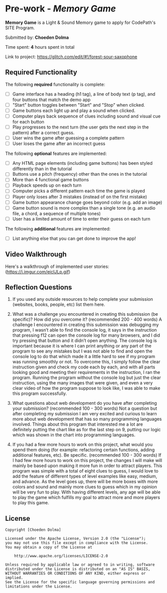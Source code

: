 # Pre-work - *Memory Game*

**Memory Game** is a Light & Sound Memory game to apply for CodePath's SITE Program. 

Submitted by: **Choeden Dolma**

Time spent: **4** hours spent in total

Link to project: https://glitch.com/edit/#!/forest-sour-saxophone


## Required Functionality

The following **required** functionality is complete:

* [ ] Game interface has a heading (h1 tag), a line of body text (p tag), and four buttons that match the demo app
* [ ] "Start" button toggles between "Start" and "Stop" when clicked. 
* [ ] Game buttons each light up and play a sound when clicked. 
* [ ] Computer plays back sequence of clues including sound and visual cue for each button
* [ ] Play progresses to the next turn (the user gets the next step in the pattern) after a correct guess. 
* [ ] User wins the game after guessing a complete pattern
* [ ] User loses the game after an incorrect guess

The following **optional** features are implemented:

* [ ] Any HTML page elements (including game buttons) has been styled differently than in the tutorial
* [ ] Buttons use a pitch (frequency) other than the ones in the tutorial
* [ ] More than 4 functional game buttons
* [ ] Playback speeds up on each turn
* [ ] Computer picks a different pattern each time the game is played
* [ ] Player only loses after 3 mistakes (instead of on the first mistake)
* [ ] Game button appearance change goes beyond color (e.g. add an image)
* [ ] Game button sound is more complex than a single tone (e.g. an audio file, a chord, a sequence of multiple tones)
* [ ] User has a limited amount of time to enter their guess on each turn

The following **additional** features are implemented:

- [ ] List anything else that you can get done to improve the app!

## Video Walkthrough

Here's a walkthrough of implemented user stories:
(https://i.imgur.com/eicIJLp.gif)



## Reflection Questions
1. If you used any outside resources to help complete your submission (websites, books, people, etc) list them here. 


2. What was a challenge you encountered in creating this submission (be specific)? How did you overcome it? (recommended 200 - 400 words) 
A challenge I encountered in creating this submission was debugging my program, I wasn’t able to find the console log, it says in the instruction that pressing f12 can open the console log for many browsers, and I did try pressing that button and it didn’t open anything. The console log is important because it is where I can print anything or any part of the program to see any mistakes but I was not able to find and open the console log to do that which made it a little hard to see if my program was running smoothly or not. To overcome this, I simply follow the clear instruction given and check my code each by each, and with all parts looking good and meeting their requirements in the instruction, I ran the program. Running the program without the console log but just the clear instruction, using the many images that were given, and even a very clear video of how the program suppose to look like, I was able to make this program successfully.

3. What questions about web development do you have after completing your submission? (recommended 100 - 300 words) 
Not a question but after completing my submission I am very excited and curious to learn more about web development that has so many programming languages involved. Things about this program that interested me a lot are definitely putting the chart like as for the last step on 9, putting our logic which was shown in the chart into programming languages.

4. If you had a few more hours to work on this project, what would you spend them doing (for example: refactoring certain functions, adding additional features, etc). Be specific. (recommended 100 - 300 words) 
If I had few more hours to work on this project, the changes I will make will mainly be based upon making it more fun in order to attract players. This program was simple with a total of eight clues to guess, I would love to add the feature of different types of level examples like easy, medium, and advance. As the level goes up, there will be more boxes with more colors and sound and mainly more clues to guess which in my opinion will be very fun to play. With having different levels, any age will be able to play the game which fulfills my goal to attract more and more players to play this game.

## License

    Copyright [Choeden Dolma]

    Licensed under the Apache License, Version 2.0 (the "License");
    you may not use this file except in compliance with the License.
    You may obtain a copy of the License at

        http://www.apache.org/licenses/LICENSE-2.0

    Unless required by applicable law or agreed to in writing, software
    distributed under the License is distributed on an "AS IS" BASIS,
    WITHOUT WARRANTIES OR CONDITIONS OF ANY KIND, either express or implied.
    See the License for the specific language governing permissions and
    limitations under the License.